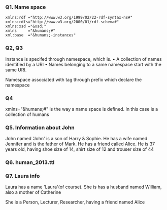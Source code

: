 ### Q1. Name space
```
xmlns:rdf ="http://www.w3.org/1999/02/22-rdf-syntax-ns#"
xmlns:rdfs="http://www.w3.org/2000/01/rdf-schema#"
xmlns:xsd ="&xsd;"
xmlns     ="&humans;#"
xml:base  ="&humans;-instances"
```

### Q2, Q3
Instance is specifed through namespace, which is.
• A collection of names identified by a URI
• Names belonging to a same namespace start with the same URI.

Namespace associated with tag through prefix which declare the namespace

### Q4
xmlns="&humans;#" is the way a name space is defined. In this case is a collection of humans

### Q5. Information about John
John named 'John' is a son of Harry & Sophie. He has a wife named Jennifer and is the father of Mark. He has a friend called Alice. He is 37 years old, having shoe size of 14, shirt size of 12 and trouser size of 44

### Q6. human_2013.ttl

### Q7. Laura info
Laura has a name 'Laura'(of course). She is has a husband named William, also a mother of Catherine

She is a Person, Lecturer, Researcher, having a friend named Alice
